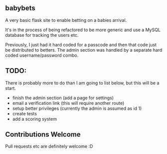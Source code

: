 babybets
--------

A very basic flask site to enable betting on a babies arrival.

It's in the process of being refactored to be more generic and use a MySQL 
database for tracking the users etc.

Previously, I just had it hard coded for a passcode and then that code just 
be distributed to betters. The admin section was handled by a separate hard
coded username/password combo.

## TODO:

There is probably more to do than I am going to list below, but this will
be a start.

  - finish the admin section (add a page for settings)
  - email a verification link (this will require another route)
  - setup better privileges (currently the admin is assumed as id 1)
  - create tests
  - add a scoring system

## Contributions Welcome

Pull requests etc are definitely welcome :D